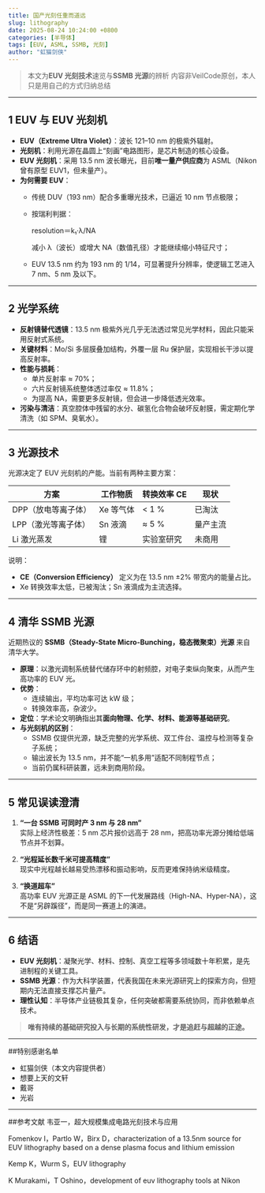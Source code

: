 ```yaml
---
title: 国产光刻任重而道远
slug: lithography
date: 2025-08-24 10:24:00 +0800
categories: [半导体]
tags: [EUV, ASML, SSMB, 光刻]
author: "虹猫剑侠"
---
```


> 本文为**EUV 光刻技术**速览与**SSMB 光源**的辨析
> 内容非VeilCode原创，本人只是用自己的方式归纳总结

---

## 1 EUV 与 EUV 光刻机

- **EUV（Extreme Ultra Violet）**：波长 121–10 nm 的极紫外辐射。  
- **光刻机**：利用光源在晶圆上“刻画”电路图形，是芯片制造的核心设备。  
- **EUV 光刻机**：采用 13.5 nm 波长曝光，目前**唯一量产供应商**为 ASML（Nikon 曾有原型 EUV1，但未量产）。  
- **为何需要 EUV**：  
  - 传统 DUV（193 nm）配合多重曝光技术，已逼近 10 nm 节点极限；  
  - 按瑞利判据：  
    
    resolution＝k₁·λ/NA
    
    减小 λ（波长）或增大 NA（数值孔径）才能继续缩小特征尺寸；  
  - EUV 13.5 nm 约为 193 nm 的 1/14，可显著提升分辨率，使逻辑工艺进入 7 nm、5 nm 及以下。

---

## 2 光学系统

- **反射镜替代透镜**：13.5 nm 极紫外光几乎无法透过常见光学材料，因此只能采用反射式系统。  
- **关键材料**：Mo/Si 多层膜叠加结构，外覆一层 Ru 保护层，实现相长干涉以提高反射率。  
- **性能与损耗**：  
  - 单片反射率 ≈ 70%；  
  - 六片反射镜系统整体透过率仅 ≈ 11.8%；  
  - 为提高 NA，需要更多反射镜，但会进一步降低透光效率。  
- **污染与清洁**：真空腔体中残留的水分、碳氢化合物会破坏反射膜，需定期化学清洗（如 SPM、臭氧水）。

---

## 3 光源技术

光源决定了 EUV 光刻机的产能。当前有两种主要方案：  

| 方案 | 工作物质 | 转换效率 CE | 现状 |
|---|---|---|---|
| DPP（放电等离子体） | Xe 等气体 | < 1 % | 已淘汰 |
| LPP（激光等离子体） | Sn 液滴 | ≈ 5 % | 量产主流 |
| Li 激光蒸发 | 锂 | 实验室研究 | 未商用 |

说明：  
- **CE（Conversion Efficiency）** 定义为在 13.5 nm ±2% 带宽内的能量占比。  
- Xe 转换效率太低，已被淘汰；Sn 液滴成为主流选择。  

---

## 4 清华 SSMB 光源

近期热议的 **SSMB（Steady-State Micro-Bunching，稳态微聚束）光源** 来自清华大学。  

- **原理**：以激光调制系统替代储存环中的射频腔，对电子束纵向聚束，从而产生高功率的 EUV 光。  
- **优势**：  
  - 连续输出，平均功率可达 kW 级；  
  - 转换效率高，杂波少。  
- **定位**：学术论文明确指出其**面向物理、化学、材料、能源等基础研究**。  
- **与光刻机的区别**：  
  - SSMB 仅提供光源，缺乏完整的光学系统、双工件台、温控与检测等复杂子系统；  
  - 输出波长为 13.5 nm，并不能“一机多用”适配不同制程节点；  
  - 当前仍属科研装置，远未到商用阶段。

---

## 5 常见误读澄清

1. **“一台 SSMB 可同时产 3 nm 与 28 nm”**  
   实际上经济性极差：5 nm 芯片报价远高于 28 nm，把高功率光源分摊给低端节点并不划算。  

2. **“光程延长数千米可提高精度”**  
   现实中光程越长越易受热漂移和振动影响，反而更难保持纳米级精度。  

3. **“换道超车”**  
   高功率 EUV 光源正是 ASML 的下一代发展路线（High-NA、Hyper-NA），这不是“另辟蹊径”，而是同一赛道上的演进。

---

## 6 结语

- **EUV 光刻机**：凝聚光学、材料、控制、真空工程等多领域数十年积累，是先进制程的关键工具。  
- **SSMB 光源**：作为大科学装置，代表我国在未来光源研究上的探索方向，但短期内无法直接支撑芯片量产。  
- **理性认知**：半导体产业链极其复杂，任何突破都需要系统协同，而非依赖单点技术。  

> **唯有持续的基础研究投入与长期的系统性研发，才是追赶与超越的正途。**

---

##特别感谢名单

- 虹猫剑侠（本文内容提供者）
- 想要上天的文轩
- 戴哥
- 光岩

---

##参考文献
韦亚一，超大规模集成电路光刻技术与应用

Fomenkov I，Partlo W，Birx D，characterization of a 13.5nm source for EUV lithography based on a dense plasma focus and lithium emission

Kemp K，Wurm S，EUV lithography

K Murakami，T Oshino，development of euv lithography tools at Nikon